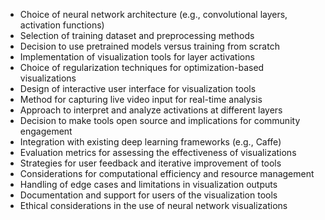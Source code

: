 - Choice of neural network architecture (e.g., convolutional layers, activation functions)
- Selection of training dataset and preprocessing methods
- Decision to use pretrained models versus training from scratch
- Implementation of visualization tools for layer activations
- Choice of regularization techniques for optimization-based visualizations
- Design of interactive user interface for visualization tools
- Method for capturing live video input for real-time analysis
- Approach to interpret and analyze activations at different layers
- Decision to make tools open source and implications for community engagement
- Integration with existing deep learning frameworks (e.g., Caffe)
- Evaluation metrics for assessing the effectiveness of visualizations
- Strategies for user feedback and iterative improvement of tools
- Considerations for computational efficiency and resource management
- Handling of edge cases and limitations in visualization outputs
- Documentation and support for users of the visualization tools
- Ethical considerations in the use of neural network visualizations